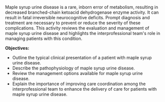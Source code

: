 Maple syrup urine disease is a rare, inborn error of metabolism, resulting in decreased branched-chain ketoacid dehydrogenase enzyme activity. It can result in fatal irreversible neurocognitive deficits. Prompt diagnosis and treatment are necessary to prevent or reduce the severity of these complications. This activity reviews the evaluation and management of maple syrup urine disease and highlights the interprofessional team's role in managing patients with this condition.

**Objectives:**
- Outline the typical clinical presentation of a patient with maple syrup urine disease.
- Describe the pathophysiology of maple syrup urine disease.
- Review the management options available for maple syrup urine disease.
- Explain the importance of improving care coordination among the interprofessional team to enhance the delivery of care for patients with maple syrup urine disease.